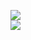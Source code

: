 [![](https://img.shields.io/badge/Made%20With-Github%20Spray-lightgrey.svg?style=for-the-badge&logo=github)](https://github.com/Annihil/github-spray#31773)  
[![](https://i.imgur.com/2DrTn0Z.gif)](https://github.com/Annihil/github-spray)